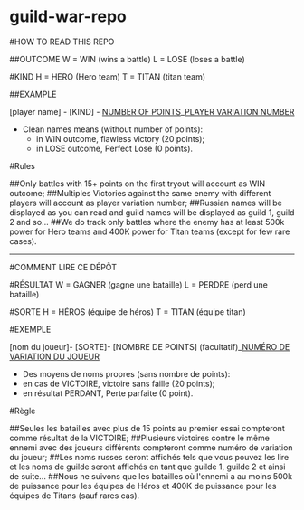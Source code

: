 # guild-war-repo

#HOW TO READ THIS REPO

##OUTCOME
W = WIN (wins a battle)
L = LOSE (loses a battle)

#KIND
H = HERO (Hero team)
T = TITAN (titan team)

##EXAMPLE

[player name] - [KIND] - [NUMBER OF POINTS](optional)_[PLAYER VARIATION NUMBER](optional)
 - Clean names means (without number of points):
    - in WIN outcome, flawless victory (20 points);
    - in LOSE outcome, Perfect Lose (0 points).
    
#Rules

##Only battles with 15+ points on the first tryout will account as WIN outcome;
##Multiples Victories against the same enemy with different players will account as player variation number;
##Russian names will be displayed as you can read and guild names will be displayed as guild 1, guild 2 and so...
##We do track only battles where the enemy has at least 500k power for Hero teams and 400K power for Titan teams (except for few rare cases).

-----------------------------------------------------------------------------------------------------------------------

#COMMENT LIRE CE DÉPÔT

#RÉSULTAT
W = GAGNER (gagne une bataille)
L = PERDRE (perd une bataille)

#SORTE
H = HÉROS (équipe de héros)
T = TITAN (équipe titan)

#EXEMPLE

[nom du joueur]- [SORTE]- [NOMBRE DE POINTS] (facultatif)_[NUMÉRO DE VARIATION DU JOUEUR](facultatif)
- Des moyens de noms propres (sans nombre de points):
- en cas de VICTOIRE, victoire sans faille (20 points);
- en résultat PERDANT, Perte parfaite (0 point).

#Règle

##Seules les batailles avec plus de 15 points au premier essai compteront comme résultat de la VICTOIRE;
##Plusieurs victoires contre le même ennemi avec des joueurs différents compteront comme numéro de variation du joueur;
##Les noms russes seront affichés tels que vous pouvez les lire et les noms de guilde seront affichés en tant que guilde 1, guilde 2 et ainsi de suite...
##Nous ne suivons que les batailles où l'ennemi a au moins 500k de puissance pour les équipes de Héros et 400K de puissance pour les équipes de Titans (sauf rares cas).
